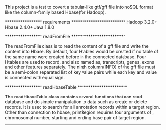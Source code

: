 This project is a test to covert a tabular-like gtf/gff file into noSQL format like the column-family based Hbase(for Hadoop).

***************** requirements *************************
Hadoop 3.2.0+
Hbase 2.4.0+
Java 1.8.0

***************** readFromFile *************************

The readFromFile class is to read the content of a gff file and write the content into Hbase. By default, four Htables would be created if no table of the same name were created before in the connected database. Four Htables are used to record, and also named as, transcripts, genes, exons and other features separately. The ninth column(INFO) of the gff file must be a semi-colon separated list of key value pairs while each key and value is connected with equal sign. 

***************** readHbaseTable ***********************

The readHbaseTable class contains several functions that can read database and do simple manipulation to data such as create or delete records. It is used to search for all annotation records within a target region. Other than connection to hbase, printRegion requires four arguments of , chromosomal number, starting and ending base pair of target region. 

********************************************************

